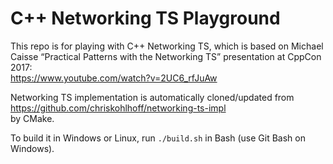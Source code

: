 # C++ Networking TS Playground
This repo is for playing with C++ Networking TS, which is based on Michael Caisse “Practical Patterns with the Networking TS” presentation at CppCon 2017:  
https://www.youtube.com/watch?v=2UC6_rfJuAw  

Networking TS implementation is automatically cloned/updated from  
https://github.com/chriskohlhoff/networking-ts-impl  
by CMake.
  
To build it in Windows or Linux, run `./build.sh` in Bash (use Git Bash on Windows).
